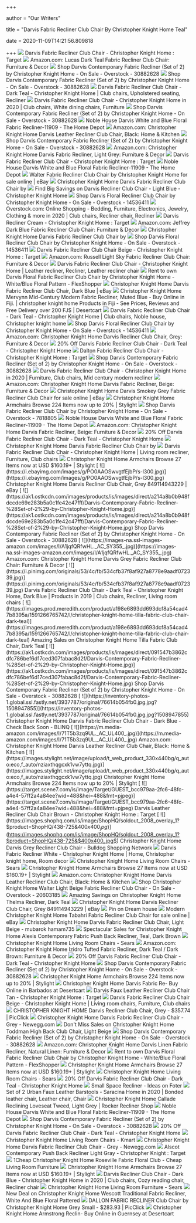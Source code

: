 +++
        
author = "Our Writers"
        
title = "Darvis Fabric Recliner Club Chair By Christopher Knight Home Teal"
        
date = 2020-11-09T14:21:56.809818
        
+++
[ ![](https://target.scene7.com/is/image/Target/GUEST_3f128ad0-83c0-4c85-9495-2c8810352628?wid=488&hei=488&fmt=pjpeg)](https://target.scene7.com/is/image/Target/GUEST_3f128ad0-83c0-4c85-9495-2c8810352628?wid=488&hei=488&fmt=pjpeg) Darvis Fabric Recliner Club Chair - Christopher Knight Home : Target
[ ![](https://images-na.ssl-images-amazon.com/images/I/61Dfa3LFmVL._AC_SY355_.jpg)](https://images-na.ssl-images-amazon.com/images/I/61Dfa3LFmVL._AC_SY355_.jpg) Amazon.com: Lucas Dark Teal Fabric Recliner Club Chair: Furniture & Decor
[ ![](https://ak1.ostkcdn.com/images/products/is/images/direct/913fe23b7230ec68f36293064f1792f02599f0ab/Darvis-Contemporary-Fabric-Recliner-%28Set-of-2%29-by-Christopher-Knight-Home.jpg)](https://ak1.ostkcdn.com/images/products/is/images/direct/913fe23b7230ec68f36293064f1792f02599f0ab/Darvis-Contemporary-Fabric-Recliner-%28Set-of-2%29-by-Christopher-Knight-Home.jpg) Shop Darvis Contemporary Fabric Recliner (Set of 2) by Christopher Knight  Home - On Sale - Overstock - 30882628
[ ![](https://ak1.ostkcdn.com/images/products/is/images/direct/3c108ae505fcb60ad9e74dda8030e190524396a1/Darvis-Contemporary-Fabric-Recliner-%28Set-of-2%29-by-Christopher-Knight-Home.jpg?impolicy=medium)](https://ak1.ostkcdn.com/images/products/is/images/direct/3c108ae505fcb60ad9e74dda8030e190524396a1/Darvis-Contemporary-Fabric-Recliner-%28Set-of-2%29-by-Christopher-Knight-Home.jpg?impolicy=medium) Shop Darvis Contemporary Fabric Recliner (Set of 2) by Christopher Knight  Home - On Sale - Overstock - 30882628
[ ![](https://i.pinimg.com/originals/73/ff/3b/73ff3b7797ce4a2c3f6ab2c2dc01f87f.jpg)](https://i.pinimg.com/originals/73/ff/3b/73ff3b7797ce4a2c3f6ab2c2dc01f87f.jpg) Darvis Fabric Recliner Club Chair - Dark Teal - Christopher Knight Home | Club  chairs, Upholstered seating, Recliner
[ ![](https://i.pinimg.com/736x/9f/ff/1f/9fff1f757d4b11f9a963e89cf014797c.jpg)](https://i.pinimg.com/736x/9f/ff/1f/9fff1f757d4b11f9a963e89cf014797c.jpg) Darvis Fabric Recliner Club Chair - Christopher Knight Home in 2020 | Club  chairs, White dining chairs, Furniture
[ ![](https://ak1.ostkcdn.com/images/products/is/images/direct/faa43ae90e13a30e552f083bd34e9f74bfad43ab/Darvis-Contemporary-Fabric-Recliner-%28Set-of-2%29-by-Christopher-Knight-Home.jpg)](https://ak1.ostkcdn.com/images/products/is/images/direct/faa43ae90e13a30e552f083bd34e9f74bfad43ab/Darvis-Contemporary-Fabric-Recliner-%28Set-of-2%29-by-Christopher-Knight-Home.jpg) Shop Darvis Contemporary Fabric Recliner (Set of 2) by Christopher Knight  Home - On Sale - Overstock - 30882628
[ ![](https://images.homedepot-static.com/productImages/51bb3cb6-c12e-4169-b8b7-da55c5f8d59c/svn/blue-floral-noble-house-recliners-11909-64_1000.jpg)](https://images.homedepot-static.com/productImages/51bb3cb6-c12e-4169-b8b7-da55c5f8d59c/svn/blue-floral-noble-house-recliners-11909-64_1000.jpg) Noble House Darvis White and Blue Floral Fabric Recliner-11909 - The Home  Depot
[ ![](https://images-na.ssl-images-amazon.com/images/I/71usU24xQYL._AC_SL1500_.jpg)](https://images-na.ssl-images-amazon.com/images/I/71usU24xQYL._AC_SL1500_.jpg) Amazon.com: Christopher Knight Home Darvis Leather Recliner Club Chair,  Black: Home & Kitchen
[ ![](https://ak1.ostkcdn.com/images/products/is/images/direct/5d90e005c2d0973d296ae679ab898aedc20fc405/Darvis-Contemporary-Fabric-Recliner-%28Set-of-2%29-by-Christopher-Knight-Home.jpg)](https://ak1.ostkcdn.com/images/products/is/images/direct/5d90e005c2d0973d296ae679ab898aedc20fc405/Darvis-Contemporary-Fabric-Recliner-%28Set-of-2%29-by-Christopher-Knight-Home.jpg) Shop Darvis Contemporary Fabric Recliner (Set of 2) by Christopher Knight  Home - On Sale - Overstock - 30882628
[ ![](https://images-na.ssl-images-amazon.com/images/I/91R7-v4v1CL._AC_SY450_.jpg)](https://images-na.ssl-images-amazon.com/images/I/91R7-v4v1CL._AC_SY450_.jpg) Amazon.com: Christopher Knight Home Darvis Fabric Recliner, Light Grey:  Furniture & Decor
[ ![](https://target.scene7.com/is/image/Target/GUEST_9278d46a-702d-4a8f-84dd-a8692f7e5acb)](https://target.scene7.com/is/image/Target/GUEST_9278d46a-702d-4a8f-84dd-a8692f7e5acb) Darvis Fabric Recliner Club Chair - Christopher Knight Home : Target
[ ![](https://images.homedepot-static.com/productImages/47b26bf7-6f2b-427e-889a-49ba3fd04d7f/svn/blue-floral-noble-house-recliners-11909-1f_600.jpg)](https://images.homedepot-static.com/productImages/47b26bf7-6f2b-427e-889a-49ba3fd04d7f/svn/blue-floral-noble-house-recliners-11909-1f_600.jpg) Noble House Darvis White and Blue Floral Fabric Recliner-11909 - The Home  Depot
[ ![](https://i.ebayimg.com/images/g/IBkAAOSwt0Ffgtj7/s-l640.jpg)](https://i.ebayimg.com/images/g/IBkAAOSwt0Ffgtj7/s-l640.jpg) Walter Fabric Recliner Club Chair by Christopher Knight Home for sale  online | eBay
[ ![](https://c.shld.net/rpx/i/s/pi/mp/20571/prod_8196032422?src=http%3A%2F%2Fak1.ostkcdn.com%2Fimages%2Fproducts%2F7818805%2FDarvis-Fabric-Recliner-Club-Chair-by-Christopher-Knight-Home-2bc30295-8ab5-4f48-a01b-7db34a4fe570.jpg&d=66f83d0c04e2e78bddee6e14eacf545094c66800&hei=333&wid=333&op_sharpen=1)](https://c.shld.net/rpx/i/s/pi/mp/20571/prod_8196032422?src=http%3A%2F%2Fak1.ostkcdn.com%2Fimages%2Fproducts%2F7818805%2FDarvis-Fabric-Recliner-Club-Chair-by-Christopher-Knight-Home-2bc30295-8ab5-4f48-a01b-7db34a4fe570.jpg&d=66f83d0c04e2e78bddee6e14eacf545094c66800&hei=333&wid=333&op_sharpen=1) Christopher Knight Home Darvis Fabric Recliner Club Chair by
[ ![](https://images.prod.meredith.com/product/fd3d756537d00fd7eb7246ac4c9479eb/1525773787884/l/darvis-recliner-club-chair-light-blue-christopher-knight-home)](https://images.prod.meredith.com/product/fd3d756537d00fd7eb7246ac4c9479eb/1525773787884/l/darvis-recliner-club-chair-light-blue-christopher-knight-home) Find Big Savings on Darvis Recliner Club Chair - Light Blue - Christopher  Knight Home
[ ![](https://ak1.ostkcdn.com/images/products/14536411/Darvis-Floral-Fabric-Recliner-Club-Chair-by-Christopher-Knight-Home-8480c912-bf66-4c14-8e56-b13cfadd780b_1000.jpg)](https://ak1.ostkcdn.com/images/products/14536411/Darvis-Floral-Fabric-Recliner-Club-Chair-by-Christopher-Knight-Home-8480c912-bf66-4c14-8e56-b13cfadd780b_1000.jpg) Shop Darvis Floral Recliner Club Chair by Christopher Knight Home - On Sale  - Overstock - 14536411
[ ![](https://i.pinimg.com/474x/36/6f/7d/366f7ddd39052fd0825644660706e344.jpg)](https://i.pinimg.com/474x/36/6f/7d/366f7ddd39052fd0825644660706e344.jpg) Overstock.com: Online Shopping - Bedding, Furniture, Electronics, Jewelry,  Clothing & more in 2020 | Club chairs, Recliner chair, Recliner
[ ![](https://target.scene7.com/is/image/Target/GUEST_6c39fb31-a17f-42d1-8701-2ea153685242?wid=488&hei=488&fmt=pjpeg)](https://target.scene7.com/is/image/Target/GUEST_6c39fb31-a17f-42d1-8701-2ea153685242?wid=488&hei=488&fmt=pjpeg) Darvis Recliner Cream - Christopher Knight Home : Target
[ ![](https://images-na.ssl-images-amazon.com/images/I/91HphSmXbAL._AC_SL1500_.jpg)](https://images-na.ssl-images-amazon.com/images/I/91HphSmXbAL._AC_SL1500_.jpg) Amazon.com: Jeffrey Dark Blue Fabric Recliner Club Chair: Furniture & Decor
[ ![](https://c.shld.net/rpx/i/s/pi/mp/20571/prod_8196032522?src=http%3A%2F%2Fak1.ostkcdn.com%2Fimages%2Fproducts%2F7818805%2FDarvis-Fabric-Recliner-Club-Chair-by-Christopher-Knight-Home-7f8a31cb-792f-473c-9f55-5af139d7d684.jpg&d=b5836df922225db0f6bfb0f1e53336f86687aeac&hei=333&wid=333&op_sharpen=1)](https://c.shld.net/rpx/i/s/pi/mp/20571/prod_8196032522?src=http%3A%2F%2Fak1.ostkcdn.com%2Fimages%2Fproducts%2F7818805%2FDarvis-Fabric-Recliner-Club-Chair-by-Christopher-Knight-Home-7f8a31cb-792f-473c-9f55-5af139d7d684.jpg&d=b5836df922225db0f6bfb0f1e53336f86687aeac&hei=333&wid=333&op_sharpen=1) Christopher Knight Home Darvis Fabric Recliner Club Chair by
[ ![](https://ak1.ostkcdn.com/images/products/14536411/Darvis-Floral-Fabric-Recliner-Club-Chair-by-Christopher-Knight-Home-e47c55cb-6f90-45e3-bd8f-dddd9c97389f_1000.jpg)](https://ak1.ostkcdn.com/images/products/14536411/Darvis-Floral-Fabric-Recliner-Club-Chair-by-Christopher-Knight-Home-e47c55cb-6f90-45e3-bd8f-dddd9c97389f_1000.jpg) Shop Darvis Floral Recliner Club Chair by Christopher Knight Home - On Sale  - Overstock - 14536411
[ ![](https://target.scene7.com/is/image/Target/GUEST_e348ae9c-33f5-458d-86fb-334d1b392436?hei=300&qlt=80&fmt=pjpeg)](https://target.scene7.com/is/image/Target/GUEST_e348ae9c-33f5-458d-86fb-334d1b392436?hei=300&qlt=80&fmt=pjpeg) Darvis Fabric Recliner Club Chair Beige - Christopher Knight Home : Target
[ ![](https://images-na.ssl-images-amazon.com/images/I/91qnrvsnZ4L._AC_SY355_.jpg)](https://images-na.ssl-images-amazon.com/images/I/91qnrvsnZ4L._AC_SY355_.jpg) Amazon.com: Russell Light Sky Fabric Recliner Club Chair: Furniture & Decor
[ ![](https://i.pinimg.com/736x/3b/f2/52/3bf252e27a4f988e44c7a39f7553460c.jpg)](https://i.pinimg.com/736x/3b/f2/52/3bf252e27a4f988e44c7a39f7553460c.jpg) Darvis Fabric Recliner Club Chair - Christopher Knight Home | Leather  recliner, Recliner, Leather recliner chair
[ ![](https://images.flexshopper.xyz/385x385/product-beta-images/d83b35d1-5041-4198-8d2a-ed0419aff7c9.jpg)](https://images.flexshopper.xyz/385x385/product-beta-images/d83b35d1-5041-4198-8d2a-ed0419aff7c9.jpg) Rent to own Darvis Floral Fabric Recliner Club Chair by Christopher Knight  Home - White/Blue Floral Pattern - FlexShopper
[ ![](x-raw-image:///4a51f6262b6b3d58f9e8ef4c4146ef7620a0dd95668c738ae7deac465b3c909d)](x-raw-image:///4a51f6262b6b3d58f9e8ef4c4146ef7620a0dd95668c738ae7deac465b3c909d) Christopher Knight Home Darvis Fabric Recliner Club Chair, Dark Blue | eBay
[ ![](https://images-na.ssl-images-amazon.com/images/I/91mHzYe-4TL.jpg)](https://images-na.ssl-images-amazon.com/images/I/91mHzYe-4TL.jpg) Christopher Knight Home Mervynn Mid-Century Modern Fabric Recliner, Muted  Blue - Buy Online in Fiji. | christopher knight home Products in Fiji - See  Prices, Reviews and Free Delivery over 200 FJ$ | Desertcart
[ ![](https://i.pinimg.com/originals/6c/37/ae/6c37aed6788543a31e0bd74d9a2cf12f.jpg)](https://i.pinimg.com/originals/6c/37/ae/6c37aed6788543a31e0bd74d9a2cf12f.jpg) Darvis Fabric Recliner Club Chair - Dark Teal - Christopher Knight Home | Club  chairs, Noble house, Christopher knight home
[ ![](https://ak1.ostkcdn.com/images/products/14536411/Darvis-Floral-Fabric-Recliner-Club-Chair-by-Christopher-Knight-Home-3c768642-bec6-4bf8-b4d7-c4bd3325888e_1000.jpg)](https://ak1.ostkcdn.com/images/products/14536411/Darvis-Floral-Fabric-Recliner-Club-Chair-by-Christopher-Knight-Home-3c768642-bec6-4bf8-b4d7-c4bd3325888e_1000.jpg) Shop Darvis Floral Recliner Club Chair by Christopher Knight Home - On Sale  - Overstock - 14536411
[ ![](https://images-na.ssl-images-amazon.com/images/I/81S0RRmuTYL._AC_SL1500_.jpg)](https://images-na.ssl-images-amazon.com/images/I/81S0RRmuTYL._AC_SL1500_.jpg) Amazon.com: Christopher Knight Home Darvis Recliner Club Chair, Grey:  Furniture & Decor
[ ![](https://images.prod.meredith.com/product/a598da438f116d0ff513a9fb7c806193/1563444215637/m/darvis-fabric-recliner-club-chair-smokey-gray-christopher-knight-home-smokey-grey)](https://images.prod.meredith.com/product/a598da438f116d0ff513a9fb7c806193/1563444215637/m/darvis-fabric-recliner-club-chair-smokey-gray-christopher-knight-home-smokey-grey) 20% Off Darvis Fabric Recliner Club Chair - Dark Teal - Christopher Knight  Home
[ ![](https://target.scene7.com/is/image/Target/GUEST_fcb01186-b00d-424e-9c10-367ac28d0aef?wid=488&hei=488&fmt=pjpeg)](https://target.scene7.com/is/image/Target/GUEST_fcb01186-b00d-424e-9c10-367ac28d0aef?wid=488&hei=488&fmt=pjpeg) Dalton Fabric Recliner Club Chair - Christopher Knight Home : Target
[ ![](https://ak1.ostkcdn.com/images/products/is/images/direct/e2b94298fbca29f33a26d44aff984d94d2c26272/Darvis-Contemporary-Fabric-Recliner-%28Set-of-2%29-by-Christopher-Knight-Home.jpg)](https://ak1.ostkcdn.com/images/products/is/images/direct/e2b94298fbca29f33a26d44aff984d94d2c26272/Darvis-Contemporary-Fabric-Recliner-%28Set-of-2%29-by-Christopher-Knight-Home.jpg) Shop Darvis Contemporary Fabric Recliner (Set of 2) by Christopher Knight  Home - On Sale - Overstock - 30882628
[ ![](https://i.pinimg.com/564x/6b/5b/9f/6b5b9fbfda8ccfa21460f97419d743ef.jpg)](https://i.pinimg.com/564x/6b/5b/9f/6b5b9fbfda8ccfa21460f97419d743ef.jpg) Darvis Fabric Recliner Club Chair - Christopher Knight Home in 2020 |  Furniture, Club chairs, Mid century modern recliner
[ ![](https://images-na.ssl-images-amazon.com/images/I/817lAcs82hL._AC_SL1500_.jpg)](https://images-na.ssl-images-amazon.com/images/I/817lAcs82hL._AC_SL1500_.jpg) Amazon.com: Christopher Knight Home Darvis Fabric Recliner, Beige:  Furniture & Decor
[ ![](https://i.ebayimg.com/images/g/0NAAAOSwxahe4O0L/s-l1600.jpg)](https://i.ebayimg.com/images/g/0NAAAOSwxahe4O0L/s-l1600.jpg) Christopher Knight Home Darvis Smokey Grey Fabric Recliner Club Chair for  sale online | eBay
[ ![](https://images.stylight.net/image/upload/t_web_product_330x440max_nobg/q_auto:eco,f_auto/zq16msmvkbkuihcyxkyj.jpg)](https://images.stylight.net/image/upload/t_web_product_330x440max_nobg/q_auto:eco,f_auto/zq16msmvkbkuihcyxkyj.jpg) Christopher Knight Home Armchairs  Browse 224 Items now up to 20% |  Stylight
[ ![](https://ak1.ostkcdn.com/images/products/7818805/Darvis-Fabric-Recliner-Club-Chair-by-Christopher-Knight-Home-5edb6a9a-c335-41ee-a2de-589744d535e1_1000.jpg)](https://ak1.ostkcdn.com/images/products/7818805/Darvis-Fabric-Recliner-Club-Chair-by-Christopher-Knight-Home-5edb6a9a-c335-41ee-a2de-589744d535e1_1000.jpg) Shop Darvis Fabric Recliner Club Chair by Christopher Knight Home - On Sale  - Overstock - 7818805
[ ![](https://images.homedepot-static.com/productImages/67f1c810-5198-46ab-a1fc-a8ef25f0faa7/svn/blue-floral-noble-house-recliners-11909-31_600.jpg)](https://images.homedepot-static.com/productImages/67f1c810-5198-46ab-a1fc-a8ef25f0faa7/svn/blue-floral-noble-house-recliners-11909-31_600.jpg) Noble House Darvis White and Blue Floral Fabric Recliner-11909 - The Home  Depot
[ ![](https://images-na.ssl-images-amazon.com/images/I/817lAcs82hL._AC_SY355_.jpg)](https://images-na.ssl-images-amazon.com/images/I/817lAcs82hL._AC_SY355_.jpg) Amazon.com: Christopher Knight Home Darvis Fabric Recliner, Beige:  Furniture & Decor
[ ![](https://images.prod.meredith.com/product/8ca5e1160d02cab7678d8c3197ec3a9a/1582300826760/m/darvis-fabric-recliner-club-chair-off-white-christopher-knight-home-adult-unisex)](https://images.prod.meredith.com/product/8ca5e1160d02cab7678d8c3197ec3a9a/1582300826760/m/darvis-fabric-recliner-club-chair-off-white-christopher-knight-home-adult-unisex) 20% Off Darvis Fabric Recliner Club Chair - Dark Teal - Christopher Knight  Home
[ ![](https://c.shld.net/rpx/i/s/pi/mp/20571/prod_8196032622?src=http%3A%2F%2Fak1.ostkcdn.com%2Fimages%2Fproducts%2F7818805%2FDarvis-Fabric-Recliner-Club-Chair-by-Christopher-Knight-Home-a4dd3943-5ef7-42b6-b25d-c31473719010.jpg&d=7774080e5d4ded45f99b17cdf6cefa0d556403f9&hei=333&wid=333&op_sharpen=1)](https://c.shld.net/rpx/i/s/pi/mp/20571/prod_8196032622?src=http%3A%2F%2Fak1.ostkcdn.com%2Fimages%2Fproducts%2F7818805%2FDarvis-Fabric-Recliner-Club-Chair-by-Christopher-Knight-Home-a4dd3943-5ef7-42b6-b25d-c31473719010.jpg&d=7774080e5d4ded45f99b17cdf6cefa0d556403f9&hei=333&wid=333&op_sharpen=1) Christopher Knight Home Darvis Fabric Recliner Club Chair by
[ ![](https://i.pinimg.com/564x/18/6a/f7/186af74171ef8258043f115ea154b0b7.jpg)](https://i.pinimg.com/564x/18/6a/f7/186af74171ef8258043f115ea154b0b7.jpg) Darvis Fabric Recliner Club Chair - Christopher Knight Home | Living room  recliner, Furniture, Club chairs
[ ![](https://images.stylight.net/image/upload/e_trim/t_web_product_330x440max_nobg/q_auto:eco,f_auto/tyrbt0bucbkhp1mewpdl.jpg)](https://images.stylight.net/image/upload/e_trim/t_web_product_330x440max_nobg/q_auto:eco,f_auto/tyrbt0bucbkhp1mewpdl.jpg) Christopher Knight Home Armchairs  Browse 27 Items now at USD $160.19+ |  Stylight
[ ![](https://i.ebayimg.com/images/g/PO0AAOSwvgtfEjbP/s-l300.jpg)](https://i.ebayimg.com/images/g/PO0AAOSwvgtfEjbP/s-l300.jpg) Christopher Knight Home Darvis Recliner Club Chair, Grey 849114943229 | eBay
[ ![](https://ak1.ostkcdn.com/images/products/is/images/direct/a214a8b0b948fdccde69e283b5a0c1fe42c47fff/Darvis-Contemporary-Fabric-Recliner-%28Set-of-2%29-by-Christopher-Knight-Home.jpg)](https://ak1.ostkcdn.com/images/products/is/images/direct/a214a8b0b948fdccde69e283b5a0c1fe42c47fff/Darvis-Contemporary-Fabric-Recliner-%28Set-of-2%29-by-Christopher-Knight-Home.jpg) Shop Darvis Contemporary Fabric Recliner (Set of 2) by Christopher Knight  Home - On Sale - Overstock - 30882628
[ ![](https://images-na.ssl-images-amazon.com/images/I/A1jqfQRfwHL._AC_SY355_.jpg)](https://images-na.ssl-images-amazon.com/images/I/A1jqfQRfwHL._AC_SY355_.jpg) Amazon.com: Christopher Knight Home Darvis Grey Fabric Recliner Club Chair:  Furniture & Decor
[ ![](https://i.pinimg.com/originals/53/4c/fb/534cfb37f8af927a8778e9aadf072339.jpg)](https://i.pinimg.com/originals/53/4c/fb/534cfb37f8af927a8778e9aadf072339.jpg) Darvis Fabric Recliner Club Chair - Dark Teal - Christopher Knight Home,  Dark Blue | Products in 2019 | Club chairs, Recliner, Living room chairs
[ ![](https://images.prod.meredith.com/product/a198e6893dd693dcf8a54cad47b8395a/1591266765742/l/christopher-knight-home-tilla-fabric-club-chair-dark-teal)](https://images.prod.meredith.com/product/a198e6893dd693dcf8a54cad47b8395a/1591266765742/l/christopher-knight-home-tilla-fabric-club-chair-dark-teal) Amazing Sales on Christopher Knight Home Tilla Fabric Club Chair, Dark Teal
[ ![](https://ak1.ostkcdn.com/images/products/is/images/direct/091547b3862cdfc786bef6d17ced307fabac8d2f/Darvis-Contemporary-Fabric-Recliner-%28Set-of-2%29-by-Christopher-Knight-Home.jpg)](https://ak1.ostkcdn.com/images/products/is/images/direct/091547b3862cdfc786bef6d17ced307fabac8d2f/Darvis-Contemporary-Fabric-Recliner-%28Set-of-2%29-by-Christopher-Knight-Home.jpg) Shop Darvis Contemporary Fabric Recliner (Set of 2) by Christopher Knight  Home - On Sale - Overstock - 30882628
[ ![](https://inventory-photos-1.global.ssl.fastly.net/3937787/original/76614b054fb0.jpg.jpg?1508947855)](https://inventory-photos-1.global.ssl.fastly.net/3937787/original/76614b054fb0.jpg.jpg?1508947855) Christopher Knight Home Darvis Fabric Recliner Club Chair - Dark Blue -  Check Back Soon - BLINQ
[ ![](https://m.media-amazon.com/images/I/71T5b3zq9UL._AC_UL400_.jpg)](https://m.media-amazon.com/images/I/71T5b3zq9UL._AC_UL400_.jpg) Amazon.com: Christopher Knight Home Darvis Leather Recliner Club Chair,  Black: Home & Kitchen
[ ![](https://images.stylight.net/image/upload/t_web_product_330x440bg/q_auto:eco,f_auto/nziaxthqgcxk1vw7yttq.jpg)](https://images.stylight.net/image/upload/t_web_product_330x440bg/q_auto:eco,f_auto/nziaxthqgcxk1vw7yttq.jpg) Christopher Knight Home Armchairs  Browse 224 Items now up to 20% |  Stylight
[ ![](https://target.scene7.com/is/image/Target/GUEST_bcc979aa-2fc6-48fc-a4e4-57ff2a4a84ee?wid=488&hei=488&fmt=pjpeg)](https://target.scene7.com/is/image/Target/GUEST_bcc979aa-2fc6-48fc-a4e4-57ff2a4a84ee?wid=488&hei=488&fmt=pjpeg) Darvis Leather Recliner Club Chair Brown - Christopher Knight Home : Target
[ ![](https://images.shophq.com/is/image/ShopHQ/soldout_2008_overlay_1?$product=ShopHQ/438-725&$400x400_jpg$)](https://images.shophq.com/is/image/ShopHQ/soldout_2008_overlay_1?$product=ShopHQ/438-725&$400x400_jpg$) Christopher Knight Home Darvis Grey Recliner Club Chair - Bulldog Shopping  Network
[ ![](https://i.pinimg.com/564x/7f/d2/e0/7fd2e069883dfd780e85210e0ef755e3.jpg)](https://i.pinimg.com/564x/7f/d2/e0/7fd2e069883dfd780e85210e0ef755e3.jpg) Darvis Fabric Recliner White - Christopher Knight Home | Home, Christopher  knight home, Room decor
[ ![](https://c.shld.net/rpx/i/s/pi/mp/10160405/prod_9243231032?src=http%3A%2F%2Flyimage.club%2Fimages%2FimageC%2FALVB01MYMWYNA.jpg&d=7b3ebbc8f60f22b80a01a0c4c03c33660666c6aa&hei=245&wid=245&op_sharpen=1&qlt=85)](https://c.shld.net/rpx/i/s/pi/mp/10160405/prod_9243231032?src=http%3A%2F%2Flyimage.club%2Fimages%2FimageC%2FALVB01MYMWYNA.jpg&d=7b3ebbc8f60f22b80a01a0c4c03c33660666c6aa&hei=245&wid=245&op_sharpen=1&qlt=85) Christopher Knight Home Living Room Chairs - Sears
[ ![](https://images.stylight.net/image/upload/e_trim/t_web_product_330x440max_nobg/q_auto:eco,f_auto/pbnywoglr6pgzhja9mmr.jpg)](https://images.stylight.net/image/upload/e_trim/t_web_product_330x440max_nobg/q_auto:eco,f_auto/pbnywoglr6pgzhja9mmr.jpg) Christopher Knight Home Armchairs  Browse 27 Items now at USD $160.19+ |  Stylight
[ ![](https://images-na.ssl-images-amazon.com/images/I/91Hl2Ro4hKL._AC_SL1500_.jpg)](https://images-na.ssl-images-amazon.com/images/I/91Hl2Ro4hKL._AC_SL1500_.jpg) Amazon.com: Christopher Knight Home Darvis Leather Recliner Club Chair,  Black: Home & Kitchen
[ ![](https://ak1.ostkcdn.com/images/products/20603185/Christopher-Knight-Home-Walter-Light-Beige-Fabric-Recliner-Club-Chair-52965de6-6577-42c0-a97e-70b0090c9dbb_600.jpg?impolicy=medium)](https://ak1.ostkcdn.com/images/products/20603185/Christopher-Knight-Home-Walter-Light-Beige-Fabric-Recliner-Club-Chair-52965de6-6577-42c0-a97e-70b0090c9dbb_600.jpg?impolicy=medium) Shop Christopher Knight Home Walter Light Beige Fabric Recliner Club Chair  - On Sale - Overstock - 20603185
[ ![](https://images.prod.meredith.com/product/51ad63c81084b9825fe611b9ebc04e57/1558260387238/l/christopher-knight-home-302304-thelma-recliner-dark-teal)](https://images.prod.meredith.com/product/51ad63c81084b9825fe611b9ebc04e57/1558260387238/l/christopher-knight-home-302304-thelma-recliner-dark-teal) Amazing Savings on Christopher Knight Home Thelma Recliner, Dark Teal
[ ![](https://i.ebayimg.com/images/g/5zoAAOSwtZ1fEjbf/s-l300.jpg)](https://i.ebayimg.com/images/g/5zoAAOSwtZ1fEjbf/s-l300.jpg) Christopher Knight Home Darvis Recliner Club Chair, Grey 849114943229 | eBay
[ ![](https://i.pinimg.com/originals/3e/c4/75/3ec4756a6a20d5367f6fec21239e851d.jpg)](https://i.pinimg.com/originals/3e/c4/75/3ec4756a6a20d5367f6fec21239e851d.jpg) Pin on Dream house
[ ![](https://i.ebayimg.com/images/g/xBYAAOSw4kheLRcw/s-l640.jpg)](https://i.ebayimg.com/images/g/xBYAAOSw4kheLRcw/s-l640.jpg) Modern Christopher Knight Home Tabahri Fabric Recliner Club Chair for sale  online | eBay
[ ![](https://images-na.ssl-images-amazon.com/images/I/91aS0UvAa%2BL._AC_SX679_.jpg)](https://images-na.ssl-images-amazon.com/images/I/91aS0UvAa%2BL._AC_SX679_.jpg) Christopher Knight Home Darvis Fabric Recliner Club Chair, Light Beige -  mubarok hamam735
[ ![](https://images.prod.meredith.com/product/2e630175f9774357f9b5f0a5940c3330/1591266512692/l/christopher-knight-home-alexis-contemporary-fabric-push-back-recliner-teal-dark-brown)](https://images.prod.meredith.com/product/2e630175f9774357f9b5f0a5940c3330/1591266512692/l/christopher-knight-home-alexis-contemporary-fabric-push-back-recliner-teal-dark-brown) Spectacular Sales for Christopher Knight Home Alexis Contemporary Fabric  Push Back Recliner, Teal, Dark Brown
[ ![](https://c.shld.net/rpx/i/s/pi/mp/10160405/prod_9243174932?src=http%3A%2F%2Flyimage.club%2Fimages%2FimageC%2FALVB0759JT3RN.jpg&d=5ae58b3d57cba461c7b698cd698d61ae76f0d640&hei=245&wid=245&op_sharpen=1&qlt=85)](https://c.shld.net/rpx/i/s/pi/mp/10160405/prod_9243174932?src=http%3A%2F%2Flyimage.club%2Fimages%2FimageC%2FALVB0759JT3RN.jpg&d=5ae58b3d57cba461c7b698cd698d61ae76f0d640&hei=245&wid=245&op_sharpen=1&qlt=85) Christopher Knight Home Living Room Chairs - Sears
[ ![](https://images-na.ssl-images-amazon.com/images/I/91IEUOel0EL._AC_SL1500_.jpg)](https://images-na.ssl-images-amazon.com/images/I/91IEUOel0EL._AC_SL1500_.jpg) Amazon.com: Christopher Knight Home Izidro Tufted Fabric Recliner, Dark Teal  / Dark Brown: Furniture & Decor
[ ![](https://images.prod.meredith.com/product/c7e9917bf2840a1d97860759b269d6e7/1576932754697/m/darvis-grey-fabric-recliner-club-chair-by-christopher-knight-home-darvis-grey-recliner-club-chair)](https://images.prod.meredith.com/product/c7e9917bf2840a1d97860759b269d6e7/1576932754697/m/darvis-grey-fabric-recliner-club-chair-by-christopher-knight-home-darvis-grey-recliner-club-chair) 20% Off Darvis Fabric Recliner Club Chair - Dark Teal - Christopher Knight  Home
[ ![](https://ak1.ostkcdn.com/images/products/is/images/direct/a439292aaad755f173067c526f8c08d9233f05bc/Darvis-Contemporary-Fabric-Recliner-%28Set-of-2%29-by-Christopher-Knight-Home.jpg)](https://ak1.ostkcdn.com/images/products/is/images/direct/a439292aaad755f173067c526f8c08d9233f05bc/Darvis-Contemporary-Fabric-Recliner-%28Set-of-2%29-by-Christopher-Knight-Home.jpg) Shop Darvis Contemporary Fabric Recliner (Set of 2) by Christopher Knight  Home - On Sale - Overstock - 30882628
[ ![](https://images.stylight.net/image/upload/t_web_product_330x440max_nobg/q_auto:eco,f_auto/w7by06rg6qvpri0kvwrq.jpg)](https://images.stylight.net/image/upload/t_web_product_330x440max_nobg/q_auto:eco,f_auto/w7by06rg6qvpri0kvwrq.jpg) Christopher Knight Home Armchairs  Browse 224 Items now up to 20% |  Stylight
[ ![](https://m.media-amazon.com/images/I/51rN2pIpCfL.jpg)](https://m.media-amazon.com/images/I/51rN2pIpCfL.jpg) Christopher Knight Home Darvis Fabric Re- Buy Online in Barbados at  Desertcart
[ ![](https://target.scene7.com/is/image/Target/GUEST_9d072390-4ba9-4d71-9f74-fe34e6144821?hei=300&qlt=80&fmt=pjpeg)](https://target.scene7.com/is/image/Target/GUEST_9d072390-4ba9-4d71-9f74-fe34e6144821?hei=300&qlt=80&fmt=pjpeg) Darvis Faux Leather Recliner Club Chair Tan - Christopher Knight Home :  Target
[ ![](https://i.pinimg.com/originals/5e/bb/21/5ebb21b69c92346eaa3b3392d881b348.jpg)](https://i.pinimg.com/originals/5e/bb/21/5ebb21b69c92346eaa3b3392d881b348.jpg) Darvis Fabric Recliner Club Chair Beige - Christopher Knight Home | Living  room chairs, Furniture, Club chairs
[ ![](https://www.picclickimg.com/d/l400/pict/224018773521_/Christopher-Knight-Home-Darvis-Fabric-Recliner-Club-Chair.jpg)](https://www.picclickimg.com/d/l400/pict/224018773521_/Christopher-Knight-Home-Darvis-Fabric-Recliner-Club-Chair.jpg) CHRISTOPHER KNIGHT HOME Darvis Recliner Club Chair, Grey - $357.74 |  PicClick
[ ![](https://c1.neweggimages.com/ProductImageCompressAll300/A1JA_132151651144632013GcRavskHPY.jpg)](https://c1.neweggimages.com/ProductImageCompressAll300/A1JA_132151651144632013GcRavskHPY.jpg) Christopher Knight Home Darvis Fabric Recliner Club Chair - Grey -  Newegg.com
[ ![](https://images.prod.meredith.com/product/45b93b3147aab760295a51d706e9c5b6/1591265821075/l/christopher-knight-home-toddman-high-back-club-chair-light-beige)](https://images.prod.meredith.com/product/45b93b3147aab760295a51d706e9c5b6/1591265821075/l/christopher-knight-home-toddman-high-back-club-chair-light-beige) Don't Miss Sales on Christopher Knight Home Toddman High Back Club Chair,  Light Beige
[ ![](https://ak1.ostkcdn.com/images/products/is/images/direct/91f2dc00552a6355fa568251fe5ae53fd1fded54/Darvis-Contemporary-Fabric-Recliner-%28Set-of-2%29-by-Christopher-Knight-Home.jpg?impolicy=medium)](https://ak1.ostkcdn.com/images/products/is/images/direct/91f2dc00552a6355fa568251fe5ae53fd1fded54/Darvis-Contemporary-Fabric-Recliner-%28Set-of-2%29-by-Christopher-Knight-Home.jpg?impolicy=medium) Shop Darvis Contemporary Fabric Recliner (Set of 2) by Christopher Knight  Home - On Sale - Overstock - 30882628
[ ![](https://images-na.ssl-images-amazon.com/images/I/81CV7Y-PASL._AC_SY355_.jpg)](https://images-na.ssl-images-amazon.com/images/I/81CV7Y-PASL._AC_SY355_.jpg) Amazon.com: Christopher Knight Home Darvis Linen Fabric Recliner, Natural  Linen: Furniture & Decor
[ ![](https://images.flexshopper.xyz/385x385/product-beta-images/d0f41f00-9fac-4789-954b-44a6d68523e9.jpg)](https://images.flexshopper.xyz/385x385/product-beta-images/d0f41f00-9fac-4789-954b-44a6d68523e9.jpg) Rent to own Darvis Floral Fabric Recliner Club Chair by Christopher Knight  Home - White/Blue Floral Pattern - FlexShopper
[ ![](https://images.stylight.net/image/upload/t_web_product_330x440max_nobg/q_auto:eco,f_auto/hjbgbuimxsym1icy3zas.jpg)](https://images.stylight.net/image/upload/t_web_product_330x440max_nobg/q_auto:eco,f_auto/hjbgbuimxsym1icy3zas.jpg) Christopher Knight Home Armchairs  Browse 27 Items now at USD $160.19+ |  Stylight
[ ![](https://c.shld.net/rpx/i/s/pi/mp/10160405/prod_9243208032?src=http%3A%2F%2Flyimage.club%2Fimages%2FimageC%2FALVB01L7PQ1NG.jpg&d=b6b103ed2fad2f7e7561fde965384965267e2922&hei=245&wid=245&op_sharpen=1&qlt=85)](https://c.shld.net/rpx/i/s/pi/mp/10160405/prod_9243208032?src=http%3A%2F%2Flyimage.club%2Fimages%2FimageC%2FALVB01L7PQ1NG.jpg&d=b6b103ed2fad2f7e7561fde965384965267e2922&hei=245&wid=245&op_sharpen=1&qlt=85) Christopher Knight Home Living Room Chairs - Sears
[ ![](https://images.prod.meredith.com/product/cf2672123967b07994fe79e403a72f8b/1561111495117/m/darvis-recliner-club-chair-dark-blue-christopher-knight-home)](https://images.prod.meredith.com/product/cf2672123967b07994fe79e403a72f8b/1561111495117/m/darvis-recliner-club-chair-dark-blue-christopher-knight-home) 20% Off Darvis Fabric Recliner Club Chair - Dark Teal - Christopher Knight  Home
[ ![](https://foter.com/photos/235/christopher-knight-home-darvis-grey-recliner-club-chair-1.jpg?s=ts3)](https://foter.com/photos/235/christopher-knight-home-darvis-grey-recliner-club-chair-1.jpg?s=ts3) Small Space Recliner - Ideas on Foter
[ ![](https://i.pinimg.com/474x/df/61/07/df61072c200e915c0b5342ec32c5a064.jpg)](https://i.pinimg.com/474x/df/61/07/df61072c200e915c0b5342ec32c5a064.jpg) Set of 2 Urban Faux Leather Barstools - Saracina Home in 2020 | Bonded  leather chair, Leather chair, Chair
[ ![](https://i0.wp.com/www.rockerreclinershop.com/wp-content/uploads/2020/03/51uALLP3QTL.jpg?w=790&ssl=1)](https://i0.wp.com/www.rockerreclinershop.com/wp-content/uploads/2020/03/51uALLP3QTL.jpg?w=790&ssl=1) Christopher Knight Home Callade Reclining Loveseat Tweed, Light Grey |  Rocker Recliner Shop
[ ![](https://images.homedepot-static.com/productImages/08cd31d0-35bf-44b2-b62d-5e0a24742c72/svn/light-grey-noble-house-recliners-546-64_600.jpg)](https://images.homedepot-static.com/productImages/08cd31d0-35bf-44b2-b62d-5e0a24742c72/svn/light-grey-noble-house-recliners-546-64_600.jpg) Noble House Darvis White and Blue Floral Fabric Recliner-11909 - The Home  Depot
[ ![](https://ak1.ostkcdn.com/images/products/is/images/direct/45cfc88453a45261f78780041af9f236d4dd021f/Darvis-Contemporary-Fabric-Recliner-%28Set-of-2%29-by-Christopher-Knight-Home.jpg?impolicy=medium)](https://ak1.ostkcdn.com/images/products/is/images/direct/45cfc88453a45261f78780041af9f236d4dd021f/Darvis-Contemporary-Fabric-Recliner-%28Set-of-2%29-by-Christopher-Knight-Home.jpg?impolicy=medium) Shop Darvis Contemporary Fabric Recliner (Set of 2) by Christopher Knight  Home - On Sale - Overstock - 30882628
[ ![](https://images.prod.meredith.com/product/6ca4107e5079acbaac9ef2901c79afd7/1591266649346/m/christopher-knight-home-darvis-fabric-recliner-club-chair-light-beige)](https://images.prod.meredith.com/product/6ca4107e5079acbaac9ef2901c79afd7/1591266649346/m/christopher-knight-home-darvis-fabric-recliner-club-chair-light-beige) 20% Off Darvis Fabric Recliner Club Chair - Dark Teal - Christopher Knight  Home
[ ![](https://c.shld.net/rpx/i/s/pi/mp/10160405/prod_9243217632?src=http%3A%2F%2Flyimage.club%2Fimages%2FimageC%2FALVB075777HQ2.jpg&d=4925cd8de75f891714ddcc937bb145791a9a5dd2&hei=245&wid=245&op_sharpen=1&qlt=85)](https://c.shld.net/rpx/i/s/pi/mp/10160405/prod_9243217632?src=http%3A%2F%2Flyimage.club%2Fimages%2FimageC%2FALVB075777HQ2.jpg&d=4925cd8de75f891714ddcc937bb145791a9a5dd2&hei=245&wid=245&op_sharpen=1&qlt=85) Christopher Knight Home Living Room Chairs - Kmart
[ ![](https://c1.neweggimages.com/ProductImage/A1YM_130138879184761970O2GkgenwCA.jpg)](https://c1.neweggimages.com/ProductImage/A1YM_130138879184761970O2GkgenwCA.jpg) Christopher Knight Home Darvis Fabric Recliner Club Chair - Grey -  Newegg.com
[ ![](https://target.scene7.com/is/image/Target/GUEST_622e28b2-1cac-40ca-9d9a-eba3f1aa354e?wid=488&hei=488&fmt=pjpeg)](https://target.scene7.com/is/image/Target/GUEST_622e28b2-1cac-40ca-9d9a-eba3f1aa354e?wid=488&hei=488&fmt=pjpeg) Alscot Contemporary Push Back Recliner Light Gray - Christopher Knight :  Target
[ ![](http://ak1.ostkcdn.com/images/products/8642927/Christopher-Knight-Home-Roseville-Fabric-Floral-Club-Chair-50085815-b2b7-40cb-ae74-f029874bb949.jpg)](http://ak1.ostkcdn.com/images/products/8642927/Christopher-Knight-Home-Roseville-Fabric-Floral-Club-Chair-50085815-b2b7-40cb-ae74-f029874bb949.jpg) 1Cheap Christopher Knight Home Roseville Fabric Floral Club - Cheap Living  Room Furniture
[ ![](https://images.stylight.net/image/upload/t_web_product_330x440max_nobg/q_auto:eco,f_auto/g3h5jcq5pjt9fh2dhhb6.jpg)](https://images.stylight.net/image/upload/t_web_product_330x440max_nobg/q_auto:eco,f_auto/g3h5jcq5pjt9fh2dhhb6.jpg) Christopher Knight Home Armchairs  Browse 27 Items now at USD $160.19+ |  Stylight
[ ![](https://i.pinimg.com/474x/b9/ad/c4/b9adc4d0237d4ddc488fa23ef7fbedf5.jpg)](https://i.pinimg.com/474x/b9/ad/c4/b9adc4d0237d4ddc488fa23ef7fbedf5.jpg) Darvis Recliner Club Chair - Dark Blue - Christopher Knight Home in 2020 | Club  chairs, Cozy reading chair, Recliner chair
[ ![](https://c.shld.net/rpx/i/s/pi/mp/10160405/prod_9243017832?src=http%3A%2F%2Flyimage.club%2Fimages%2FimageC%2FALVB01N2VT9A0.jpg&d=c91bc50a381efd3b82fd4630473bd82c7da15eca&hei=245&wid=245&op_sharpen=1&qlt=85)](https://c.shld.net/rpx/i/s/pi/mp/10160405/prod_9243017832?src=http%3A%2F%2Flyimage.club%2Fimages%2FimageC%2FALVB01N2VT9A0.jpg&d=c91bc50a381efd3b82fd4630473bd82c7da15eca&hei=245&wid=245&op_sharpen=1&qlt=85) Christopher Knight Home Living Room Furniture - Sears
[ ![](https://images.prod.meredith.com/product/c397e03eac140dbd988d9587d2957dab/1564999371235/l/christopher-knight-home-301080-westeros-recliner-chair-white-and-blue-floral)](https://images.prod.meredith.com/product/c397e03eac140dbd988d9587d2957dab/1564999371235/l/christopher-knight-home-301080-westeros-recliner-chair-white-and-blue-floral) New Deal on Christopher Knight Home Wescott Traditional Fabric Recliner,  White And Blue Floral Pattered
[ ![](https://www.picclickimg.com/d/l400/pict/352898937621_/Salomo-Tufted-Fabric-Power-Recliner-Club-Chair-by.jpg)](https://www.picclickimg.com/d/l400/pict/352898937621_/Salomo-Tufted-Fabric-Power-Recliner-Club-Chair-by.jpg) DALLON FABRIC RECLINER Club Chair by Christopher Knight Home Grey Small -  $283.93 | PicClick
[ ![](https://m.media-amazon.com/images/I/51gF6nZllkL.jpg)](https://m.media-amazon.com/images/I/51gF6nZllkL.jpg) Christopher Knight Home Armstrong Reclin- Buy Online in Guernsey at  Desertcart
